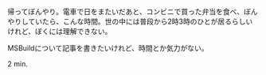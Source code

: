 帰ってぼんやり。電車で日をまたいだあと、コンビニで買った弁当を食べ、ぼんやりしていたら、こんな時間。世の中には普段から2時3時のひとが居るらしいけれど、ぼくには理解できない。

MSBuildについて記事を書きたいけれど、時間とか気力がない。

2 min.
